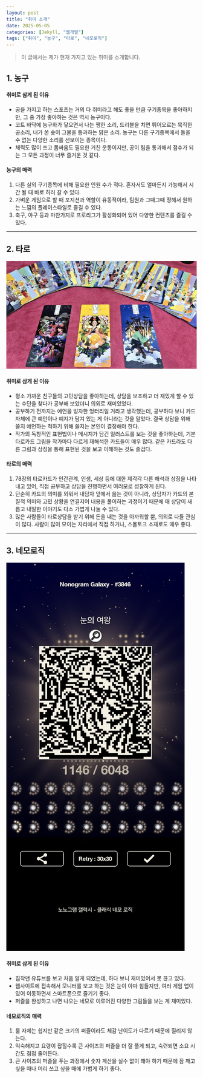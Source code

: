 ```yaml
---
layout: post
title: "취미 소개" 
date: 2025-05-05
categories: [Jekyll, "웹개발"]
tags: ["취미", "농구", "타로", "네모로직"]
---
```


>이 글에서는 제가 현재 가지고 있는 취미를 소개합니다.



## 1. 농구

#### 취미로 삼게 된 이유
- 공을 가지고 하는 스포츠는 거의 다 취미라고 해도 좋을 만큼 구기종목을 좋아하지만, 그 중 가장 좋아하는 것은 역시 농구이다.
- 코트 바닥에 농구화가 닿으면서 나는 쨍한 소리, 드리블을 치면 튀어오르는 묵직한 공소리, 내가 쏜 슛이 그물을 통과하는 맑은 소리. 농구는 다른 구기종목에서 들을 수 없는 다양한 소리를 선보이는 종목이다.
- 체력도 많이 쓰고 몸싸움도 필요한 거친 운동이지만, 공이 림을 통과해서 점수가 되는 그 모든 과정이 너무 즐거운 것 같다.

#### 농구의 매력
1. 다른 실외 구기종목에 비해 필요한 인원 수가 적다. 혼자서도 얼마든지 가능해서 시간 될 때 바로 하러 갈 수 있다.
2. 가벼운 게임으로 할 때 포지션과 역할이 유동적이라, 팀원과 그때그때 정해서 원하는 느낌의 플레이스타일로 즐길 수 있다.
3. 축구, 야구 등과 마찬가지로 프로리그가 활성화되어 있어 다양한 컨텐츠를 즐길 수 있다. 


***


## 2. 타로

![Korean Tarot Cards](/assets/img/hobby_2.jpg)

#### 취미로 삼게 된 이유
- 평소 가까운 친구들의 고민상담을 좋아하는데, 상담을 보조하고 더 재밌게 할 수 있는 수단을 찾다가 공부해 보았더니 의외로 재미있었다.
- 공부하기 전까지는 예언을 빙자한 엉터리일 거라고 생각했는데, 공부하다 보니 카드 자체에 큰 예언이나 예지가 담겨 있는 게 아니라는 것을 알았다. 결국 상담을 위해 쓸지 예언하는 척하기 위해 쓸지는 본인이 결정해야 한다.
- 작가의 독창적인 표현법이나 메시지가 담긴 일러스트를 보는 것을 좋아하는데, 기본 타로카드 그림을 작가마다 다르게 재해석한 카드들이 매우 많다. 같은 카드라도 다른 그림과 상징을 통해 표현된 것을 보고 이해하는 것도 즐겁다.

#### 타로의 매력
1. 78장의 타로카드가 인간관계, 인생, 세상 등에 대한 제각각 다른 해석과 상징을 나타내고 있어, 직접 공부하고 상담을 진행하면서 여러모로 성찰하게 된다.
2. 단순히 카드의 의미를 외워서 내담자 앞에서 읊는 것이 아니라, 상담자가 카드의 본질적 의미와 고민 상황을 연결지어 내용을 풀이하는 과정이기 때문에 매 상담이 새롭고 내밀한 이야기도 다소 가볍게 나눌 수 있다.
3. 많은 사람들이 타로상담을 받기 위해 돈을 내는 것을 아까워할 뿐, 의외로 다들 관심이 많다. 사람이 많이 모이는 자리에서 직접 하거나, 스몰토크 소재로도 매우 좋다.


***


## 3. 네모로직

![Nemo Logic](/assets/img/hobby_3.jpg)

#### 취미로 삼게 된 이유
- 침착맨 유튜브를 보고 처음 알게 되었는데, 하다 보니 재미있어서 못 끊고 있다.
- 웹사이트에 접속해서 모니터를 보고 하는 것은 눈이 아파 힘들지만, 여러 게임 앱이 있어 이동하면서 스마트폰으로 즐기기 좋다.
- 퍼즐을 완성하고 나면 나오는 네모로 이루어진 다양한 그림들을 보는 게 재미있다.

#### 네모로직의 매력
1. 룰 자체는 쉽지만 같은 크기의 퍼즐이라도 체감 난이도가 다르기 때문에 질리지 않는다.
2. 익숙해지고 요령이 잡힐수록 큰 사이즈의 퍼즐을 더 잘 풀게 되고, 숙련되면 소요 시간도 점점 줄어든다.
3. 큰 사이즈의 퍼즐을 푸는 과정에서 숫자 계산을 실수 없이 해야 하기 때문에 잠 깨고 싶을 때나 머리 쓰고 싶을 때에 가볍게 하기 좋다.

